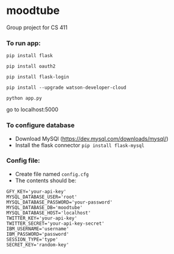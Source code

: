 # moodtube
Group project for CS 411

### To run app:

`pip install flask`

`pip install oauth2`

`pip install flask-login`

`pip install --upgrade watson-developer-cloud`

`python app.py`


go to localhost:5000

### To configure database
- Download MySQl (https://dev.mysql.com/downloads/mysql/)
- Install the flask connector `pip install flask-mysql`

### Config file:
- Create file named `config.cfg`
- The contents should be:
```
GFY_KEY='your-api-key'
MYSQL_DATABASE_USER='root'
MYSQL_DATABASE_PASSWORD='your-password'
MYSQL_DATABASE_DB='moodtube'
MYSQL_DATABASE_HOST='localhost'
TWITTER_KEY='your-api-key'
TWITTER_SECRET='your-api-key-secret'
IBM_USERNAME='username'
IBM_PASSWORD='password'
SESSION_TYPE='type'                                                                            
SECRET_KEY='random-key'
```
